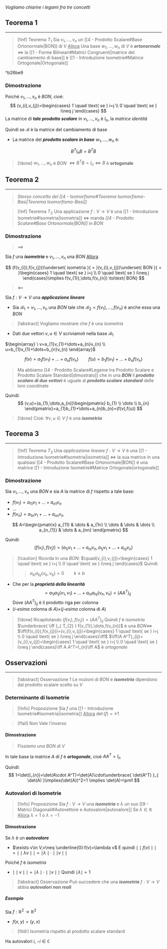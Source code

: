 *Vogliamo chiarire i legami fra tre concetti*
## Teorema 1
---
>[!inf] Teorema $T_{1}$
>Sia $v_{1},\dots,v_{n}$ un [[4 - Prodotto Scalare#Base Ortonormale|BON]] di $V$
><u>Allora</u>
>Una base $w_{1},\dots,w_{n}$ di $V$ è ***ortonormale*** $\iff$ la [[1 - Forme Bilineari#Matrici Congruenti|matrice del cambiamento di base]] è [[1 - Introduzione Isometrie#Matrice Ortogonale|Ortogonale]]

^b26be9


### Dimostrazione

Poiché $v_{1},\dots,v_{n}$ è *BON*, cioé:
$$
(v_{i},v_{j})=\begin{cases}
1 \quad \text{ se } i=j \\
0 \quad \text{ se } i\neq j
\end{cases}
$$
La matrice di ***tale prodotto scalare*** in $v_{1},\dots,v_{n}$ è $I_{n}$, la *matrice identità*

Quindi se $\mathcal{B}$ è la matrice del cambiamento di base
- La matrice del ***prodotto scalare in base*** $w_{1},\dots,w_{n}$ è:

$$
B^TI_{n}B=B^TB
$$
>[!done] $w_{1},\dots,w_{n}$ è *BON* $\iff B^TB=I_{n}\iff B$ è **ortogonale**


## Teorema 2
---
>*Stesso concetto del [[4 - Isomorfismo#Teorema Isomorfismo-Basi|Teorema Isomorfismo-Basi]]*


>[!inf] Teorema $T_{2}$
>Una applicazione $f:V\to V$ è una [[1 - Introduzione Isometrie#Isometria|Isometria]] $\iff$ manda *[[4 - Prodotto Scalare#Base Ortonormale|BON]]* in *BON*

### Dimostrazione
>$\implies$

Sia $f$ una ***isometria*** e $v_{1},\dots,v_{n}$ una *BON*
<u>Allora</u>

$$
(f(v_{i}),f(v_{j}))\underset{ isometria }{ = }(v_{i},v_{j})\underset{ BON }{ = }\begin{cases}
1 \quad \text{ se } i=j \\
0 \quad \text{ se } i\neq j
\end{cases}\implies f(v_{1}),\dots,f(v_{n}) \to\text{ BON}
$$

>$\impliedby$

Sia $f:V\to V$ una ***applicazione lineare***
- Sia $\mathcal{B}_{1}=v_{1},\dots,v_{n}$ una *BON* tale che $\mathcal{B}_{2}=f(v_{1}),\dots,f(v_{n})$ è anche essa una *BON*

>[!abstract] Vogliamo mostrare che $f$ è una *isometria*

- Dati due vettori $v,u\in V$ scriviamoli nella base $\mathcal{B_{1}}$

$\begin{array} \ v=a_{1}v_{1}+\dots+a_{n}v_{n} \\ u=b_{1}v_{1}+\dots+b_{n}v_{n} \end{array}$

$$
f(v)=a_{1}f(v_{1})+\dots+a_{n}f(v_{n})\qquad
f(u)=b_{1}f(v_{1})+\dots+b_{n}f(v_{n})
$$

>Ma abbiamo [[4 - Prodotto Scalare#Legame tra Prodotto Scalare e Prodotto Scalare Standard|dimostrato]] che in una ***BON*** il ***prodotto scalare di due vettori*** è uguale al ***prodotto scalare standard*** delle loro coordinate

Quindi:
$$
(v,u)=(a_{1},\dots,a_{n})\begin{pmatrix}
b_{1} \\
\dots \\
b_{n}
\end{pmatrix}=a_{1}b_{1}+\dots+a_{n}b_{n}=(f(v),f(u))
$$

>[!done] Cioè: $\forall v,u \in V$ $f$ è una ***isometria***

## Teorema 3
---
>[!inf] Teorema $T_{3}$
>Una *applicazione lineare* $f:V\to V$ è una [[1 - Introduzione Isometrie#Isometria|isometria]] $\iff$ la sua matrice in una qualsiasi [[4 - Prodotto Scalare#Base Ortonormale|BON]] è una matrice [[1 - Introduzione Isometrie#Matrice Ortogonale|ortogonale]]

### Dimostrazione

Sia $v_{1},\dots,v_{n}$ una *BON* e sia $A$ la matrice di $f$ rispetto a tale base:
- $f(v_{1})=a_{11}v_{1}+\dots+a_{n1}v_{n}$
- $\dots$
- $f(v_{n})=a_{1n}v_{1}+\dots+a_{nn}v_{n}$

$$
A=\begin{pmatrix}
a_{11} & \dots & a_{1n} \\
\dots & \dots & \dots \\
a_{n_{1}} & \dots & a_{nn}
\end{pmatrix}
$$

Quindi:
$$
(f(v_{i}),f(v_{j}))=(a_{1i}v_{1}+\dots+a_{ni}v_{n},a_{1j}v_{1}+\dots+a_{nj}v_{n})
$$

>[!caution] Ricorda
>In una *BON*: $\quad(v_{i},v_{j})=\begin{cases} 1 \quad \text{ se } i=j \\ 0 \quad \text{ se } i\neq j \end{cases}$
>Quindi:
>>$a_{ki}a_{bj}(v_{k},v_{b})=0 \qquad k\neq b$

- Che per la ***proprietà della linearità***
$$
=a_{1i}a_{1j}(v_{1},v_{1})+\dots+a_{ni}a_{nj}(v_{n},v_{n})=(AA^T)_{ij}
$$
Dove $(AA^T)_{ij}$ è il prodotto riga per colonna
- ($i$-*esima* colonna di $A$)$\times$($j$-*esima* colonna di $A$)


>[!done] Ricapitolando
>$(f(v_{i}),f(v_{j}))=(A A^T)_{ij}$
>Quindi $f$ è *isometria* $\underbrace{ \iff }_{ T_{2} } f(v_{1}),\dots,f(v_{n})$ è una *BON*$\iff$
>$\iff(f(v_{i}),f(v_{j}))=(v_{i},v_{j})=\begin{cases} 1 \quad \text{ se } i=j \\ 0 \quad \text{ se } i\neq j \end{cases}\iff$
>$\iff(A A^T)_{ij}=(v_{i},v_{j})=\begin{cases} 1 \quad \text{ se } i=j \\ 0 \quad \text{ se } i\neq j \end{cases}\iff A A^T=I_{n}\iff A$ è *ortogonale*


## Osservazioni
---
>[!abstract] Osservazione 1
>Le nozioni di *BON* e ***isometria*** dipendono dal prodotto scalare scelto su $V$

### Determinante di Isometrie
>[!info] Proposizione
>Sia $f$ una [[1 - Introduzione Isometrie#Isometria|isometria]]
><u>Allora</u>
>$\det(f)=\pm 1$

>[!fail] Non Vale l'inverso

#### Dimostrazione
> *Fissiamo una BON di $V$*

In tale base la matrice $A$ di $f$ è ***ortogonale***, cioè $A A^T=I_{n}$

Quindi:
$$
1=\det(I_{n})=\det(A\cdot A^T)=\det(A)\cdot\underbrace{ \det(A^T) }_{ \det(A) }\implies(\det(A))^2=1 \implies \det(A)=\pm1
$$
### Autovalori di Isometrie
>[!info] Proposizione
>Sia $f:V\to V$ una ***isometria*** e $\lambda$ un suo [[9 - Matrici Diagonali#Autovettore e Autovalore|autovalore]]
>Se $\lambda\in\mathbb{R}$
><u>Allora</u>
>$\lambda=1$ o $\lambda=-1$

#### Dimostrazione
Se $\lambda$ è un ***autovalore***
- $\exists v\in V,v\neq \underline{0}:f(v)=\lambda v$
E quindi $\mid\mid f(v)\mid\mid=\mid\mid\lambda v\mid\mid=\mid\lambda\mid \cdot\mid\mid v\mid\mid$

Poiché $f$ è *isometria*
- $\mid\mid v\mid\mid=\mid\lambda\mid\cdot\mid\mid v\mid\mid$
 Quindi $\mid\lambda\mid = 1$

>[!abstract] Osservazione
>Può succedere che una ***isometria*** $f:V\to V$ abbia ***autovalori non reali***

##### Esempio
Sia $f:\mathbb{R}^2\to\mathbb{R}^2$
- $f(x,y)=(y,x)$

>[!tldr] Isometria rispetto al prodotto scalare standard

Ha autovalori $i,-i \in \mathbb{C}$